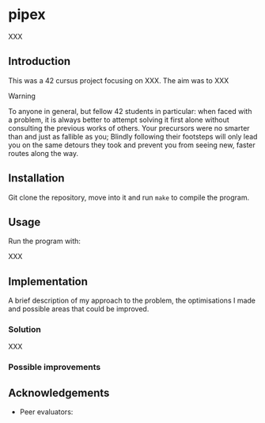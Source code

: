 # pipex
XXX

## Introduction
This was a 42 cursus project focusing on XXX. The aim was to XXX

> [!WARNING]
> To anyone in general, but fellow 42 students in particular: when faced with a problem, it is always better to attempt solving it first alone without consulting the previous works of others. Your precursors were no smarter than and just as fallible as you; Blindly following their footsteps will only lead you on the same detours they took and prevent you from seeing new, faster routes along the way.

## Installation
Git clone the repository, move into it and run `make` to compile the program.

## Usage
Run the program with:

XXX

## Implementation
A brief description of my approach to the problem, the optimisations I made and possible areas that could be improved.

### Solution
XXX

### Possible improvements

## Acknowledgements
- Peer evaluators: 
